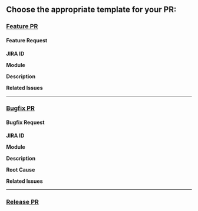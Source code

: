 ## Choose the appropriate template for your PR:

### [Feature PR](./PULL_REQUEST_TEMPLATE/feature_template.md)

#### Feature Request

**JIRA ID**  
<!-- Provide the JIRA ID or task reference -->

**Module**  
<!-- Specify the module impacted by the feature -->

**Description**  
<!-- Provide a detailed description of the feature -->

**Related Issues**  
<!-- Link any related GitHub issues here -->

---

### [Bugfix PR](./PULL_REQUEST_TEMPLATE/bugfix_template.md)

#### Bugfix Request

**JIRA ID**  
<!-- Provide the JIRA ID or task reference -->

**Module**  
<!-- Specify the module impacted by the bugfix -->

**Description**  
<!-- Provide a detailed description of the bugfix -->

**Root Cause**  
<!-- Describe the root cause of the bug -->

**Related Issues**  
<!-- Link any related GitHub issues here -->

---

### [Release PR](./PULL_REQUEST_TEMPLATE/release_template.md)
